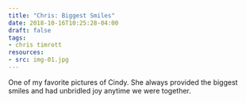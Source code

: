 ```yaml
---
title: "Chris: Biggest Smiles"
date: 2018-10-16T10:25:28-04:00
draft: false
tags:
- chris timrott
resources:
- src: img-01.jpg
---
```


One of my favorite pictures of Cindy. She always provided the biggest smiles and had unbridled joy anytime we were together.
